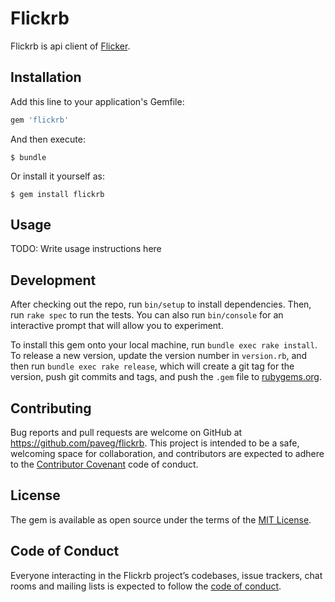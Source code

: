 # Flickrb

Flickrb is api client of [Flicker](https://www.flickr.com/).

## Installation

Add this line to your application's Gemfile:

```ruby
gem 'flickrb'
```

And then execute:

    $ bundle

Or install it yourself as:

    $ gem install flickrb

## Usage

TODO: Write usage instructions here

## Development

After checking out the repo, run `bin/setup` to install dependencies. Then, run `rake spec` to run the tests. You can also run `bin/console` for an interactive prompt that will allow you to experiment.

To install this gem onto your local machine, run `bundle exec rake install`. To release a new version, update the version number in `version.rb`, and then run `bundle exec rake release`, which will create a git tag for the version, push git commits and tags, and push the `.gem` file to [rubygems.org](https://rubygems.org).

## Contributing

Bug reports and pull requests are welcome on GitHub at https://github.com/paveg/flickrb. This project is intended to be a safe, welcoming space for collaboration, and contributors are expected to adhere to the [Contributor Covenant](http://contributor-covenant.org) code of conduct.

## License

The gem is available as open source under the terms of the [MIT License](https://opensource.org/licenses/MIT).

## Code of Conduct

Everyone interacting in the Flickrb project’s codebases, issue trackers, chat rooms and mailing lists is expected to follow the [code of conduct](https://github.com/[USERNAME]/flickrb/blob/master/CODE_OF_CONDUCT.md).
